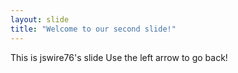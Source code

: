 ```yaml
---
layout: slide
title: "Welcome to our second slide!"
---
```

This is jswire76's slide
Use the left arrow to go back!